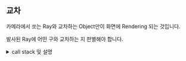 

## 교차

카메라에서 쏘는 Ray와 교차하는 Object만이 화면에 Rendering 되는 것입니다.  

발사된 Ray에 어떤 구와 교차하는 지 판별해야 합니다.

<details>
  <summary>call stack 및 설명</summary>  
  https://github.com/SeJin0214/software_raytracing/blob/1edeffc7ce8ad6c8f460188826a69a7d20f27729/bonus/render_bonus.c#L27  
  https://github.com/SeJin0214/software_raytracing/blob/1edeffc7ce8ad6c8f460188826a69a7d20f27729/bonus/render_bonus.h#L52  
  https://github.com/SeJin0214/software_raytracing/blob/1edeffc7ce8ad6c8f460188826a69a7d20f27729/bonus/render_bonus.h#L34  
  <br>  
  모든 구 오브젝트를 직선의 벡터 방정식과 구의 방정식을 이용하여 판별합니다.  
  해가 2개라면 교차되는 것이고, 해가 양수여야 앞에 있어야 합니다. 또한 기존의 값보다 작아야 카메라에 제일 가까운 것으로 판별됩니다.  
  https://github.com/SeJin0214/software_raytracing/blob/1edeffc7ce8ad6c8f460188826a69a7d20f27729/bonus/sphere_bonus.c#L51-L76  
  
  
</details>




